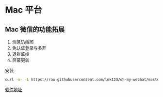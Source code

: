 # Mac 平台

## Mac 微信的功能拓展

1. 消息防撤回
2. 免认证登录与多开
3. 退群监控
4. 屏蔽更新

安装

```sh
curl -o- -L https://raw.githubusercontent.com/lmk123/oh-my-wechat/master/install.sh | bash -s
```

[软件地址](https://github.com/MustangYM/WeChatExtension-ForMac)
